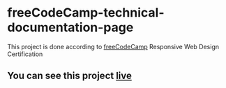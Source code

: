 # freeCodeCamp-technical-documentation-page

This project is done according to [freeCodeCamp](https://www.freecodecamp.org/learn/)
Responsive Web Design Certification

## You can see this project [live](https://zahirraihan24.github.io/freeCodeCamp-technical-documentation-page/)
